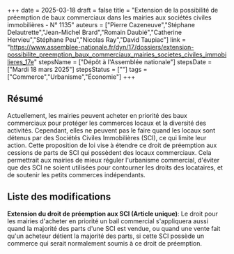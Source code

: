 +++
date = 2025-03-18
draft = false
title = "Extension de la possibilité de préemption de baux commerciaux dans les mairies aux sociétés civiles immobilières - N° 1135"
auteurs = ["Pierre Cazeneuve","Stéphane Delautrette","Jean-Michel Brard","Romain Daubié","Catherine Hervieu","Stéphane Peu","Nicolas Ray","David Taupiac"]
link = "https://www.assemblee-nationale.fr/dyn/17/dossiers/extension-possibilite_preemption_baux_commerciaux_mairies_societes_civiles_immobilieres_17e"
stepsName = ["Dépôt à l'Assemblée nationale"]
stepsDate = ["Mardi 18 mars 2025"]
stepsStatus = [""]
tags = ["Commerce","Urbanisme","Économie"]
+++

## Résumé

Actuellement, les mairies peuvent acheter en priorité des baux commerciaux pour protéger les commerces locaux et la diversité des activités. Cependant, elles ne peuvent pas le faire quand les locaux sont détenus par des Sociétés Civiles Immobilières (SCI), ce qui limite leur action. Cette proposition de loi vise à étendre ce droit de préemption aux cessions de parts de SCI qui possèdent des locaux commerciaux. Cela permettrait aux mairies de mieux réguler l'urbanisme commercial, d'éviter que des SCI ne soient utilisées pour contourner les droits des locataires, et de soutenir les petits commerces indépendants.

## Liste des modifications

**Extension du droit de préemption aux SCI (Article unique)**: Le droit pour les mairies d'acheter en priorité un bail commercial s'appliquera aussi quand la majorité des parts d'une SCI est vendue, ou quand une vente fait qu'un acheteur détient la majorité des parts, si cette SCI possède un commerce qui serait normalement soumis à ce droit de préemption.
